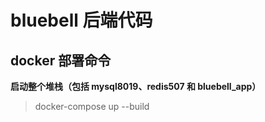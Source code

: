 # bluebell 后端代码

## docker 部署命令

**启动整个堆栈（包括 mysql8019、redis507 和 bluebell_app）**

> docker-compose up --build
